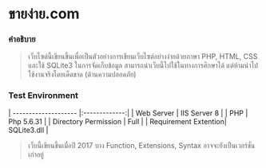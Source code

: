 # ขายง่าย.com

### คำอธิบาย

> เว็บไซต์นี้เขียนขึ้นเพื่อเป็นตัวอย่างการเขียนเว็บไซต์อย่างง่ายด้วยภาษา PHP, HTML, CSS และใช้ SQLite3 ในการจัดเก็บข้อมูล
สามารถนำเว็บนี้ไปใช้ในทางการศึกษาได้ แต่ห้ามนำไปใช้งานจริงโดยเด็ดขาด (ด้านความปลอดภัย)

### Test Environment

| -------------------- |:-------------:|
| Web Server           | IIS Server 8  |
| PHP                  | Php 5.6.31    |
| Directory Permission | Full          |
| Requirement Extention| SQLite3.dll   |

> เว็บนี้เขียนขึ้นเมื่อปี 2017 บาง Function, Extensions, Syntax อาจจะยังเป็นเวอร์ชั่นเก่าอยู่

